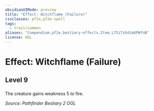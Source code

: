 ```yaml
---
obsidianUIMode: preview
title: "Effect: Witchflame (Failure)"
cssclasses: pf2e,pf2e-spell
tags:
  - trait/common
aliases: "Compendium.pf2e.bestiary-effects.Item.L7SiTshdimUPWfnB"
license: OGL
---
```

# Effect: Witchflame (Failure)
## Level 9
### 






The creature gains weakness 5 to fire.

*Source: Pathfinder Bestiary 2*
*OGL*